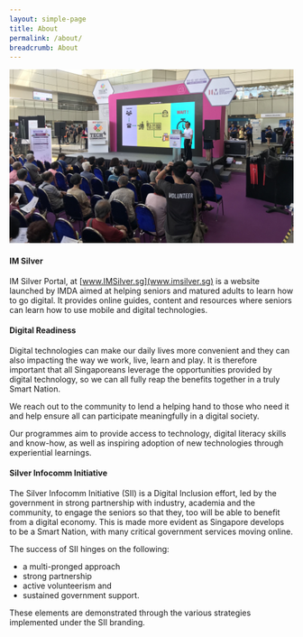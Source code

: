 ```yaml
---
layout: simple-page
title: About
permalink: /about/
breadcrumb: About
---
```


![about](/images/about/about.jpg)

#### IM Silver

IM Silver Portal, at [www.IMSilver.sg](www.imsilver.sg) is a website launched by IMDA aimed at helping seniors and matured adults to learn how to go digital.  It provides online guides, content and resources where seniors can learn how to use mobile and digital technologies. 

#### Digital Readiness

Digital technologies can make our daily lives more convenient and they can also impacting the way we work, live, learn and play. It is therefore important that all Singaporeans leverage the opportunities provided by digital technology, so we can all fully reap the benefits together in a truly Smart Nation.  

We reach out to the community to lend a helping hand to those who need it and help ensure all can participate meaningfully in a digital society. 

Our programmes aim to provide access to technology, digital literacy skills and know-how, as well as inspiring adoption of new technologies through experiential learnings.  

#### Silver Infocomm Initiative

The Silver Infocomm Initiative (SII) is a Digital Inclusion effort, led by the government in strong partnership with industry, academia and the community, to engage the seniors so that they, too will be able to benefit from a digital economy. This is made more evident as Singapore develops to be a Smart Nation, with many critical government services moving online. 

The success of SII hinges on the following:<br> 
* a multi-pronged approach
* strong partnership
* active volunteerism and 
* sustained government support. 

These elements are demonstrated through the various strategies implemented under the SII branding.
